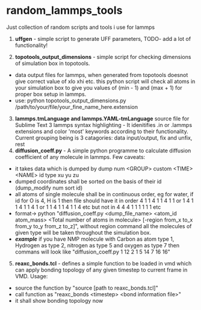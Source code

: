 # random_lammps_tools
Just collection of random scripts and tools i use for lammps

1. **uffgen** - simple script to generate UFF parameters, TODO- add a lot of functionality!

2. **topotools_output_dimensions** - simple script for checking dimensions of simulation box in topotools.
  - data output files for lammps, when generated from topotools doesnot give correct value of xlo xhi etc. this python script will check all atoms in your simulation box to give you values of (min - 1) and (max + 1) for proper box setup in lammps.
  - use: python topotools_output_dimensions.py /path/to/your/file/your_fine_name_here.extension

3. **lammps.tmLanguage and lammps.YAML-tmLanguage** source file for Sublime Text 3 lammps syntax highlighting - It idenitifies .in or .lammps extensions and color 'most' keywords according to their functionality. Current grouping being is 3 catagories: data input/output, fix and unfix, rest
4. **diffusion_coeff.py** - A simple python programme to calculate diffusion coefficient of any molecule in lammps. 
Few caveats: 
 - it takes data which is dumped by dump num \<GROUP\> custom \<TIME\> \<NAME\> id  type xu yu zu
 - dumped coordinates shall be sorted on the basis of their id (dump_modify num sort id)
 - all atoms of single molecule shall be in continuous order, eg for water, if id for O is 4, H is 1 then file should have it in order 4 1 1 4 1 1 4 1 1 or 1 4 1 1 4 1 1 4 1 or 1 1 4 1 1 4 1 1 4 etc but not in 4 4 4 1 1 1 1 1 1 etc
 - format-> python "diffusion\_coeff.py \<dump\_file\_name\> \<atom\_id   atom\_mass\> \<Total number of atoms in molecule\> [-region from\_x to\_x from\_y to\_y from\_z to_z]", without region command all the molecules of given type will be taken throughout the simulation box.
 - ***example*** if you have NMP molecule with Carbon as atom type 1, Hydrogen as type 2, nitrogen as type 5 and oxygen as type 7 then commans will look like "diffusion_coeff.py 1 12 2 1 5 14 7 16 16"
5. **reaxc_bonds.tcl** - defines a simple function to be loaded in vmd which can apply bonding topology of any given timestep to current frame in VMD. 
Usage: 
 - source the function by "source [path to reaxc_bonds.tcl]"
 - call function as "reaxc_bonds \<timestep\> \<bond information file\>"
 - it shall show bonding topology now
